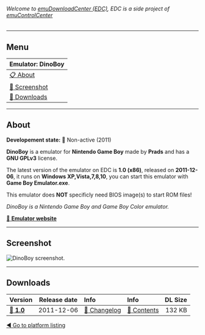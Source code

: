 ###### Welcome to [emuDownloadCenter (EDC)](https://github.com/PhoenixInteractiveNL/emuDownloadCenter/wiki/), EDC is a side project of [emuControlCenter](https://github.com/PhoenixInteractiveNL/emuControlCenter/wiki/)
***
## Menu
| **Emulator: DinoBoy** |
|:---------|
| [:clipboard: About](#about) |
| [:sunrise: Screenshot](#screen) |
| [:floppy_disk: Downloads](#downloads) |
***
## About
**Developement state:** :red_circle: Non-active (2011)

**DinoBoy** is a emulator for **Nintendo Game Boy** made by **Prads** and has a **GNU GPLv3** license.

The latest version of the emulator on EDC is **1.0 (x86)**, released on **2011-12-06**, it runs on **Windows XP,Vista,7,8,10**, you can start this emulator with **Game Boy Emulator.exe**.

This emulator does **NOT** specificly need BIOS image(s) to start ROM files!

_DinoBoy is a Nintendo Game Boy and Game Boy Color emulator._

[:link: **Emulator website**](http://www.pradsprojects.com/dinoboy.html)
***
## Screenshot
![](https://raw.githubusercontent.com/PhoenixInteractiveNL/emuDownloadCenter/master/hooks/dinoboy/emulator_screen_01.jpg "DinoBoy screenshot.")
***
## Downloads
| Version  | Release date  | Info       | Info       | DL Size    |
|:---------|:-------------:|:-----------|:-----------|-----------:|
| [:floppy_disk: **1.0**](https://github.com/PhoenixInteractiveNL/edc-repo0003/raw/master/dinoboy/1.0.7z) | 2011-12-06 | [:page_facing_up: Changelog](https://github.com/PhoenixInteractiveNL/edc-repo0003/blob/master/dinoboy/1.0_changelog.txt) | [:mag_right: Contents](https://github.com/PhoenixInteractiveNL/edc-repo0003/blob/master/dinoboy/1.0_contents.txt) | 132 KB |

[:arrow_backward: Go to platform listing](https://github.com/PhoenixInteractiveNL/emuDownloadCenter/wiki/EDC-Platform-List)

